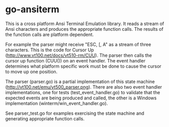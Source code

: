 # go-ansiterm

This is a cross platform Ansi Terminal Emulation library. It reads a stream of Ansi characters and produces the appropriate function calls. The results of the function calls are platform dependent.

For example the parser might receive "ESC, [, A" as a stream of three characters. This is the code for Cursor Up (http://www.vt100.net/docs/vt510-rm/CUU). The parser then calls the cursor up function (CUU()) on an event handler. The event handler determines what platform specific work must be done to cause the cursor to move up one position.

The parser (parser.go) is a partial implementation of this state machine (http://vt100.net/emu/vt500_parser.png). There are also two event handler implementations, one for tests (test_event_handler.go) to validate that the expected events are being produced and called, the other is a Windows implementation (winterm/win_event_handler.go).

See parser_test.go for examples exercising the state machine and generating appropriate function calls.
